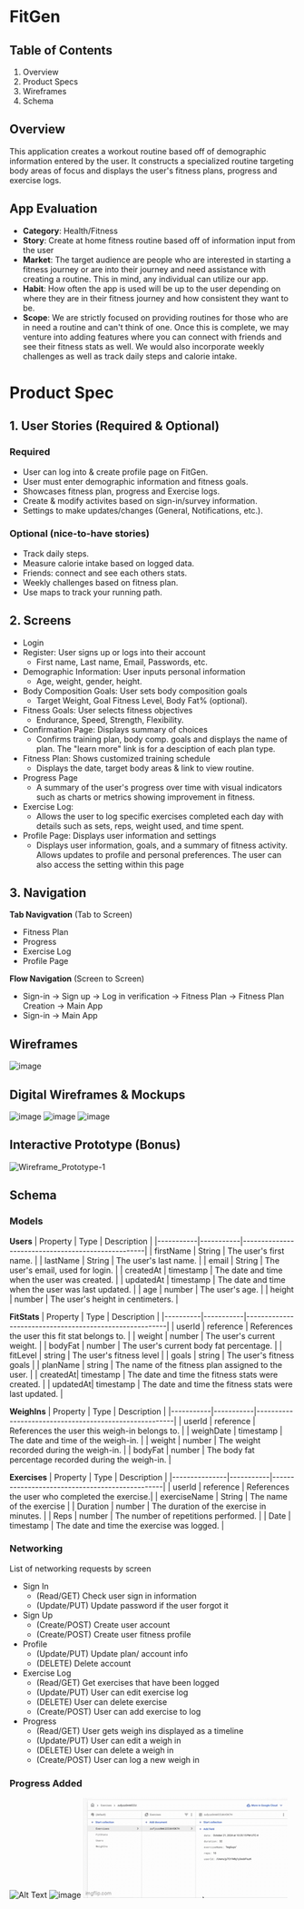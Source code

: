 # FitGen
## Table of Contents
1. Overview
2. Product Specs
3. Wireframes
4. Schema   
## Overview 
This application creates a workout routine based off of demographic information entered by the user. It constructs a specialized routine targeting body areas of focus and displays the user's fitness plans, progress and exercise logs. 

## **App Evaluation**
- **Category**: Health/Fitness
- **Story**: Create at home fitness routine based off of information input from the user
- **Market**: The target audience are people who are interested in starting a fitness journey or are into their journey and need assistance with creating a routine. This in mind, any individual can utilize our app. 
- **Habit**: How often the app is used will be up to the user depending on where they are in their fitness journey and how consistent they want to be.
- **Scope**: We are strictly focused on providing routines for those who are in need a routine and can't think of one. Once this is complete, we may venture into adding features where you can connect with friends and see their fitness stats as well. We would also incorporate weekly challenges as well as track daily steps and calorie intake.
  
# Product Spec
## 1. User Stories (Required & Optional)
### Required
- User can log into & create profile page on FitGen.
- User must enter demographic information and fitness goals.
- Showcases fitness plan, progress and Exercise logs.
- Create & modify activites based on sign-in/survey information.
- Settings to make updates/changes (General, Notifications, etc.).
### Optional (nice-to-have stories)
- Track daily steps.
- Measure calorie intake based on logged data.
- Friends: connect and see each others stats.
- Weekly challenges based on fitness plan.
- Use maps to track your running path.
## 2. Screens
- Login
- Register: User signs up or logs into their account
  - First name, Last name, Email, Passwords, etc.
- Demographic Information: User inputs personal information
  - Age, weight, gender, height.
- Body Composition Goals: User sets body composition goals
  - Target Weight, Goal Fitness Level, Body Fat% (optional).
- Fitness Goals: User selects fitness objectives
  - Endurance, Speed, Strength, Flexibility.
- Confirmation Page: Displays summary of choices
  - Confirms training plan, body comp. goals and displays the name of plan. The "learn more" link is for a desciption of each plan type.
- Fitness Plan: Shows customized training schedule
  - Displays the date, target body areas & link to view routine.
- Progress Page
  - A summary of the user's progress over time with visual indicators such as charts or metrics showing improvement in fitness.
- Exercise Log:
  - Allows the user to log specific exercises completed each day with details such as sets, reps, weight used, and time spent.
- Profile Page: Displays user information and settings
     - Displays user information, goals, and a summary of fitness activity. Allows updates to profile and personal preferences. The user can also access the setting within this page
 
## 3. Navigation
**Tab Navigvation** (Tab to Screen)
- Fitness Plan
- Progress
- Exercise Log
- Profile Page

**Flow Navigation** (Screen to Screen)
- Sign-in -> Sign up -> Log in verification -> Fitness Plan -> Fitness Plan Creation -> Main App
- Sign-in -> Main App

## Wireframes
![image](https://github.com/user-attachments/assets/7add3c3b-886b-4e3d-a016-c8df6efb5a25)

## Digital Wireframes & Mockups 
![image](https://github.com/user-attachments/assets/d8f94a14-8e3e-4e2d-9fa8-7f9505346d4b)
![image](https://github.com/user-attachments/assets/14625fe5-17fd-4d10-a55c-c70a30f1318d)
![image](https://github.com/user-attachments/assets/45bacc1d-23f2-4c0e-bdde-378fff99cc1e)

## Interactive Prototype (Bonus)
![Wireframe_Prototype-1](https://github.com/user-attachments/assets/597fdb8b-c49e-4089-87b1-9d157b30c8ab)

## Schema
### Models 

**Users**
| Property  | Type      | Description                                       |
|-----------|-----------|---------------------------------------------------|
| firstName | String    | The user's first name.                            |
| lastName  | String    | The user's last name.                             |
| email     | String    | The user's email, used for login.                 |
| createdAt | timestamp | The date and time when the user was created.      |
| updatedAt | timestamp | The date and time when the user was last updated. |
| age       | number    | The user's age.                                   |
| height    | number    | The user's height in centimeters.                 |

**FitStats**
| Property | Type      | Description                                            |
|----------|-----------|--------------------------------------------------------|
| userId   | reference | References the user this fit stat belongs to.          |
| weight   | number    | The user's current weight.                             |
| bodyFat  | number    | The user's current body fat percentage.                |
| fitLevel | string    | The user's fitness level                               |
| goals    | string    | The user's fitness goals                               |
| planName | string    | The name of the fitness plan assigned to the user.     |
| createdAt| timestamp | The date and time the fitness stats were created.      |
| updatedAt| timestamp | The date and time the fitness stats were last updated. |

**WeighIns**
| Property  | Type      | Description                                           |
|-----------|-----------|-------------------------------------------------------|
| userId    | reference | References the user this weigh-in belongs to.         |
| weighDate | timestamp | The date and time of the weigh-in.                    |
| weight    | number    | The weight recorded during the weigh-in.              |
| bodyFat   | number    | The body fat percentage recorded during the weigh-in. |

**Exercises**
| Property      | Type      | Description                                    |
|---------------|-----------|------------------------------------------------|
| userId        | reference | References the user who completed the exercise.|
| exerciseName  | String    | The name of the exercise                       |
| Duration      | number    | The duration of the exercise in minutes.       |
| Reps          | number    | The number of repetitions performed.           |
| Date          | timestamp | The date and time the exercise was logged.     |

### Networking
List of networking requests by screen
- Sign In
   - (Read/GET) Check user sign in information
   - (Update/PUT) Update password if the user forgot it
- Sign Up
   - (Create/POST) Create user account
   - (Create/POST) Create user fitness profile
- Profile
   - (Update/PUT) Update plan/ account info
   - (DELETE) Delete account
- Exercise Log
   - (Read/GET) Get exercises that have been logged
   - (Update/PUT) User can edit exercise log
   - (DELETE) User can delete exercise
   - (Create/POST) User can add exercise to log
- Progress
   - (Read/GET) User gets weigh ins displayed as a timeline
   - (Update/PUT) User can edit a weigh in
   - (DELETE) User can delete a weigh in
   - (Create/POST) User can log a new weigh in 

### Progress Added 
![Alt Text](relative/path/to/your.gif)
![image](https://github.com/user-attachments/assets/93f6d9b2-7f28-4a3f-ae4c-7e331ef2ca6b)
![Alt Text](https://github.com/TeamBAM/FitGen/blob/main/98gm9m.gif?raw=true)
